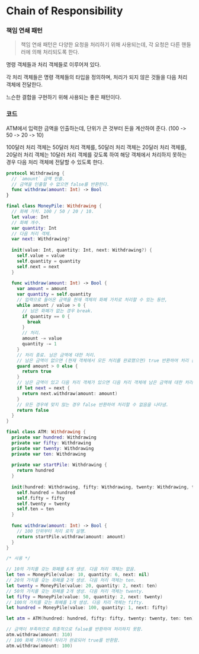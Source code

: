 # Chain of Responsibility

### 책임 연쇄 패턴

> 책임 연쇄 패턴은 다양한 요청을 처리하기 위해 사용되는데, 각 요청은 다른 핸들러에 의해 처리되도록 한다.

명령 객체들과 처리 객체들로 이루어져 있다.

각 처리 객체들은 명령 객체들의 타입을 정의하며, 처리가 되지 않은 것들을 다음 처리 객체에 전달한다.

느슨한 결합을 구현하기 위해 사용되는 좋은 패턴이다.

### 코드

ATM에서 입력한 금액을 인출하는데, 단위가 큰 것부터 돈을 계산하여 준다. (100 -> 50 -> 20 -> 10)

100달러 처리 객체는 50달러 처리 객체를, 50달러 처리 객체는 20달러 처리 객체를, 20달러 처리 객체는 10달러 처리 객체를 갖도록 하여 해당 객체에서 처리하지 못하는 경우 다음 처리 객체에 전달할 수 있도록 한다.

```swift
protocol Withdrawing {
  // `amount` 금액 인출.
  // 금액을 인출할 수 없으면 false를 반환한다.
  func withdraw(amount: Int) -> Bool
}

final class MoneyPile: Withdrawing {
  // 화폐 가치. 100 / 50 / 20 / 10.
  let value: Int
  // 화폐 개수.
  var quantity: Int
  // 다음 처리 객체.
  var next: Withdrawing?
  
  init(value: Int, quantity: Int, next: Withdrawing?) {
    self.value = value
    self.quantity = quantity
    self.next = next
  }
  
  func withdraw(amount: Int) -> Bool {
    var amount = amount
    var quantity = self.quantity
    // 입력으로 들어온 금액을 현재 객체의 화폐 가치로 처리할 수 있는 동안,
    while amount / value > 0 {
      // 남은 화폐가 없는 경우 break.
      if quantity == 0 {
        break
      }
      // 처리.
      amount -= value
      quantity -= 1
    }
    // 처리 종료. 남은 금액에 대한 처리.
    // 남은 금액이 없으면 (현재 객체에서 모든 처리를 완료했으면) true 반환하여 처리 종료.
    guard amount > 0 else {
      return true
    }
    // 남은 금액이 있고 다음 처리 객체가 있으면 다음 처리 객체에 남은 금액에 대한 처리를 넘겨줌.
    if let next = next {
      return next.withdraw(amount: amount)
    }
    // 모든 경우에 맞지 않는 경우 false 반환하여 처리할 수 없음을 나타냄.
    return false
  }
}

final class ATM: Withdrawing {
  private var hundred: Withdrawing
  private var fifty: Withdrawing
  private var twenty: Withdrawing
  private var ten: Withdrawing
  
  private var startPile: Withdrawing {
    return hundred
  }
  
  init(hundred: Withdrawing, fifty: Withdrawing, twenty: Withdrawing, ten: Withdrawing) {
    self.hundred = hundred
    self.fifty = fifty
    self.twenty = twenty
    self.ten = ten
  }
  
  func withdraw(amount: Int) -> Bool {
    // 100 단위부터 처리 로직 실행.
    return startPile.withdraw(amount: amount)
  }
}

/* 사용 */

// 10의 가치를 갖는 화폐를 6개 생성. 다음 처리 객체는 없음.
let ten = MoneyPile(value: 10, quantity: 6, next: nil)
// 20의 가치를 갖는 화폐를 2개 생성. 다음 처리 객체는 ten.
let twenty = MoneyPile(value: 20, quantity: 2, next: ten)
// 50의 가치를 갖는 화폐를 2개 생성. 다음 처리 객체는 twenty.
let fifty = MoneyPile(value: 50, quantity: 2, next: twenty)
// 100의 가치를 갖는 화폐를 1개 생성. 다음 처리 객체는 fifty.
let hundred = MoneyPile(value: 100, quantity: 1, next: fifty)

let atm = ATM(hundred: hundred, fifty: fifty, twenty: twenty, ten: ten)

// 금액이 부족하므로 최종적으로 false를 반환하여 처리하지 못함.
atm.withdraw(amount: 310)
// 100 화폐 가치에서 처리가 완료되어 true를 반환함.
atm.withdraw(amount: 100)
```